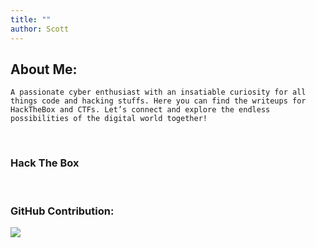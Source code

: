 ```yaml
---
title: ""
author: Scott
---
```



## About Me:
`A passionate cyber enthusiast with an insatiable curiosity for all things code and hacking stuffs. Here you can find the writeups for HackTheBox and CTFs. Let’s connect and explore the endless possibilities of the digital world together!`

<br>

### Hack The Box 


<br>


### GitHub Contribution:

![](https://github-readme-streak-stats.herokuapp.com/?user=scottt10&theme=tokyonight&hide_border=true)<br/>






  
